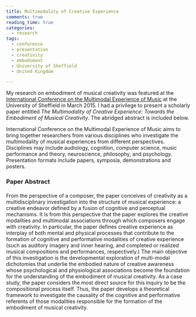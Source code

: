 ```yaml
---
title: Multimodality of Creative Experience
comments: true
reading_time: true
categories: 
  - research
tags:
  - conference
  - presentation
  - creativity
  - embodiment
  - University of Sheffield
  - United Kingdom

---
```

My research on embodiment of musical creativity was featured at the [International Conference on the Multimodal Experience of Music][icmem] at the University of Sheffield in March 2015. I had a privilege to present a scholarly paper entitled _The Multimodality of Creative Experience: Towards the Embodiment of Musical Creativity_. The abridged abstract is included below.

International Conference on the Multimodal Experience of Music aims to bring together researchers from various disciplines who investigate the multimodality of musical experiences from different perspectives. Disciplines may include audiology, cognition, computer science, music performance and theory, neuroscience, philosophy, and psychology. Presentation formats include papers, symposia, demonstrations and posters.

### Paper Abstract
<div class="notice">
  <h4></h4>
  <p>From the perspective of a composer, the paper conceives of creativity as a multidisciplinary investigation into the structure of musical experience: a creative endeavor defined by a fusion of cognitive and perceptual mechanisms. It is from this perspective that the paper explores the creative modalities and multimodal associations through which composers engage with creativity. In particular, the paper defines creative experience as interplay of both mental and physical processes that contribute to the formation of cognitive and performative modalities of creative experience (such as auditory imagery and inner hearing, and completed or realized musical compositions and performances, respectively.) The main objective of this investigation is the developmental exploration of multi-modal dichotomies that underlie the embodied nature of creative awareness whose psychological and physiological associations become the foundation for the understanding of the embodiment of musical creativity. As a case study, the paper considers the most direct source for this inquiry to be the compositional process itself. Thus, the paper develops a theoretical framework to investigate the causality of the cognitive and performative referents of those modalities responsible for the formation of the embodiment of musical creativity.
</p>
</div>

[icmem]: https://www.sheffield.ac.uk/music/research/mmm/icmem

